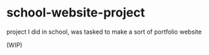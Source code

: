 # school-website-project
project I did in school, was tasked to make a sort of portfolio website 

(WIP)
